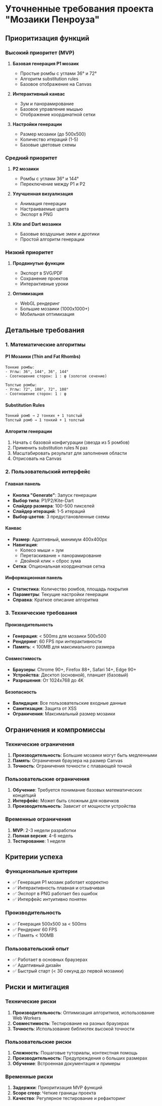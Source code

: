 # Уточненные требования проекта "Мозаики Пенроуза"

## Приоритизация функций

### Высокий приоритет (MVP)
1. **Базовая генерация P1 мозаик**
   - Простые ромбы с углами 36° и 72°
   - Алгоритм substitution rules
   - Базовое отображение на Canvas

2. **Интерактивный канвас**
   - Зум и панорамирование
   - Базовое управление мышью
   - Отображение координатной сетки

3. **Настройки генерации**
   - Размер мозаики (до 500x500)
   - Количество итераций (1-5)
   - Базовые цветовые схемы

### Средний приоритет
1. **P2 мозаики**
   - Ромбы с углами 36° и 144°
   - Переключение между P1 и P2

2. **Улучшенная визуализация**
   - Анимация генерации
   - Настраиваемые цвета
   - Экспорт в PNG

3. **Kite and Dart мозаики**
   - Базовые воздушные змеи и дротики
   - Простой алгоритм генерации

### Низкий приоритет
1. **Продвинутые функции**
   - Экспорт в SVG/PDF
   - Сохранение проектов
   - Интерактивные уроки

2. **Оптимизация**
   - WebGL рендеринг
   - Большие мозаики (1000x1000+)
   - Мобильная оптимизация

## Детальные требования

### 1. Математические алгоритмы

#### P1 Мозаики (Thin and Fat Rhombs)
```
Тонкие ромбы:
- Углы: 36°, 144°, 36°, 144°
- Соотношение сторон: 1 : φ (золотое сечение)

Толстые ромбы:
- Углы: 72°, 108°, 72°, 108°
- Соотношение сторон: 1 : φ
```

#### Substitution Rules
```
Тонкий ромб → 2 тонких + 1 толстый
Толстый ромб → 1 тонкий + 1 толстый
```

#### Алгоритм генерации
1. Начать с базовой конфигурации (звезда из 5 ромбов)
2. Применить substitution rules N раз
3. Масштабировать результат для заполнения области
4. Отрисовать на Canvas

### 2. Пользовательский интерфейс

#### Главная панель
- **Кнопка "Generate"**: Запуск генерации
- **Выбор типа**: P1/P2/Kite-Dart
- **Слайдер размера**: 100-500 пикселей
- **Слайдер итераций**: 1-5 итераций
- **Выбор цветов**: 3 предустановленные схемы

#### Канвас
- **Размер**: Адаптивный, минимум 400x400px
- **Навигация**: 
  - Колесо мыши = зум
  - Перетаскивание = панорамирование
  - Двойной клик = сброс зума
- **Сетка**: Опциональная координатная сетка

#### Информационная панель
- **Статистика**: Количество ромбов, площадь покрытия
- **Параметры**: Текущие настройки генерации
- **Справка**: Краткое описание алгоритма

### 3. Технические требования

#### Производительность
- **Генерация**: < 500ms для мозаики 500x500
- **Рендеринг**: 60 FPS при интерактивности
- **Память**: < 100MB для максимального размера

#### Совместимость
- **Браузеры**: Chrome 90+, Firefox 88+, Safari 14+, Edge 90+
- **Устройства**: Десктоп (основной), планшет (базовый)
- **Разрешения**: От 1024x768 до 4K

#### Безопасность
- **Валидация**: Все пользовательские входные данные
- **Санитизация**: Защита от XSS
- **Ограничения**: Максимальный размер мозаики

## Ограничения и компромиссы

### Технические ограничения
1. **Производительность**: Большие мозаики могут быть медленными
2. **Память**: Ограничения браузера на размер Canvas
3. **Точность**: Ограничения точности с плавающей точкой

### Пользовательские ограничения
1. **Обучение**: Требуется понимание базовых математических концепций
2. **Интерфейс**: Может быть сложным для новичков
3. **Производительность**: Зависит от мощности устройства

### Временные ограничения
1. **MVP**: 2-3 недели разработки
2. **Полная версия**: 4-6 недель
3. **Тестирование**: 1 неделя

## Критерии успеха

### Функциональные критерии
- ✅ Генерация P1 мозаик работает корректно
- ✅ Интерактивность плавная и отзывчивая
- ✅ Экспорт в PNG работает без ошибок
- ✅ Интерфейс интуитивно понятен

### Производительность
- ✅ Генерация 500x500 за < 500ms
- ✅ Рендеринг 60 FPS
- ✅ Память < 100MB

### Пользовательский опыт
- ✅ Работает в основных браузерах
- ✅ Адаптивный дизайн
- ✅ Быстрый старт (< 30 секунд до первой мозаики)

## Риски и митигация

### Технические риски
1. **Производительность**: Оптимизация алгоритмов, использование Web Workers
2. **Совместимость**: Тестирование на разных браузерах
3. **Точность**: Использование библиотек высокой точности

### Пользовательские риски
1. **Сложность**: Пошаговые туториалы, контекстная помощь
2. **Производительность**: Предупреждения о больших размерах
3. **Обучение**: Встроенная документация и примеры

### Временные риски
1. **Задержки**: Приоритизация MVP функций
2. **Scope creep**: Четкие границы проекта
3. **Качество**: Регулярное тестирование и рефакторинг


